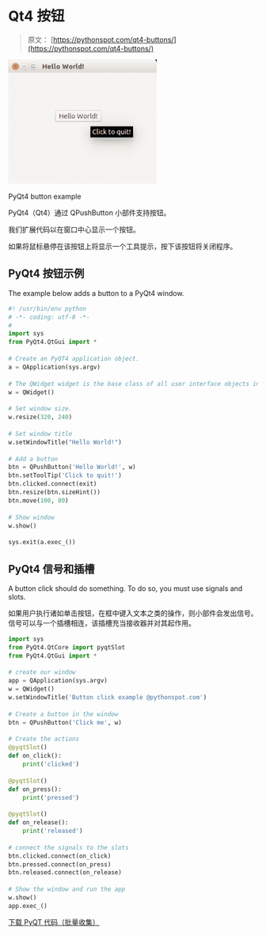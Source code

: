 # Qt4 按钮

> 原文： [https://pythonspot.com/qt4-buttons/](https://pythonspot.com/qt4-buttons/)

![PyQt4 button example](img/3911a344ee61b701979eb5a2de2c4e27.jpg)

PyQt4 button example

PyQt4（Qt4）通过 QPushButton 小部件支持按钮。

我们扩展代码以在窗口中心显示一个按钮。

如果将鼠标悬停在该按钮上将显示一个工具提示，按下该按钮将关闭程序。

## PyQt4 按钮示例

The example below adds a button to a PyQt4 window.

```py
#! /usr/bin/env python
# -*- coding: utf-8 -*-
#
import sys
from PyQt4.QtGui import *

# Create an PyQT4 application object.
a = QApplication(sys.argv)

# The QWidget widget is the base class of all user interface objects in PyQt4.
w = QWidget()

# Set window size.
w.resize(320, 240)

# Set window title
w.setWindowTitle("Hello World!")

# Add a button
btn = QPushButton('Hello World!', w)
btn.setToolTip('Click to quit!')
btn.clicked.connect(exit)
btn.resize(btn.sizeHint())
btn.move(100, 80)

# Show window
w.show()

sys.exit(a.exec_())

```

## PyQt4 信号和插槽

A button click should do something. To do so, you must use signals and slots.

如果用户执行诸如单击按钮，在框中键入文本之类的操作，则小部件会发出信号。 信号可以与一个插槽相连，该插槽充当接收器并对其起作用。

```py
import sys
from PyQt4.QtCore import pyqtSlot
from PyQt4.QtGui import *

# create our window
app = QApplication(sys.argv)
w = QWidget()
w.setWindowTitle('Button click example @pythonspot.com')

# Create a button in the window
btn = QPushButton('Click me', w)

# Create the actions
@pyqtSlot()
def on_click():
    print('clicked')

@pyqtSlot()
def on_press():
    print('pressed')

@pyqtSlot()
def on_release():
    print('released')

# connect the signals to the slots
btn.clicked.connect(on_click)
btn.pressed.connect(on_press)
btn.released.connect(on_release)

# Show the window and run the app
w.show()
app.exec_()

```

[下载 PyQT 代码（批量收集）](https://pythonspot.com/python-qt-examples/)